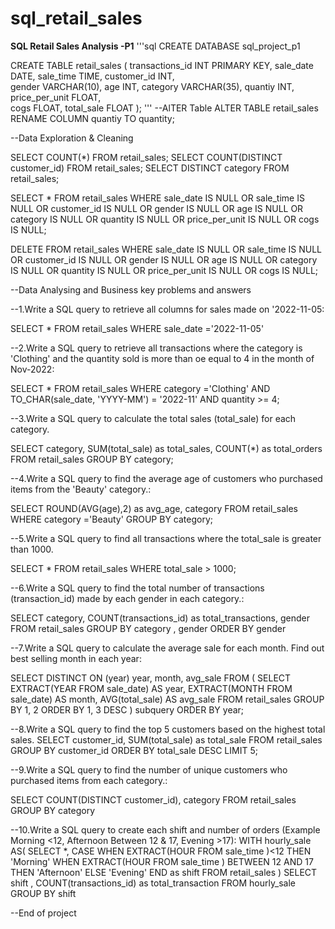 # sql_retail_sales
**SQL Retail Sales Analysis -P1**
'''sql
CREATE DATABASE sql_project_p1

CREATE TABLE retail_sales
	(
	transactions_id INT PRIMARY KEY,
    	sale_date DATE,	
    	sale_time TIME,
    	customer_id INT,	
    	gender VARCHAR(10),
    	age INT,
    	category VARCHAR(35),
    	quantiy INT,
    	price_per_unit FLOAT,	
    	cogs FLOAT,
    	total_sale FLOAT
	);
  '''
--AlTER Table
ALTER TABLE retail_sales RENAME COLUMN quantiy TO quantity;


--Data Exploration & Cleaning

SELECT COUNT(*) FROM retail_sales;
SELECT COUNT(DISTINCT customer_id) FROM retail_sales;
SELECT DISTINCT category FROM retail_sales;

SELECT * FROM retail_sales
WHERE 
    sale_date IS NULL OR sale_time IS NULL OR customer_id IS NULL OR 
    gender IS NULL OR age IS NULL OR category IS NULL OR 
    quantity IS NULL OR price_per_unit IS NULL OR cogs IS NULL;

DELETE FROM retail_sales
WHERE 
    sale_date IS NULL OR sale_time IS NULL OR customer_id IS NULL OR 
    gender IS NULL OR age IS NULL OR category IS NULL OR 
    quantity IS NULL OR price_per_unit IS NULL OR cogs IS NULL;


--Data Analysing and Business key problems and answers 

--1.Write a SQL query to retrieve all columns for sales made on '2022-11-05:

SELECT * FROM retail_sales
WHERE sale_date ='2022-11-05'

--2.Write a SQL query to retrieve all transactions where the category is 'Clothing' and the quantity sold is more than oe equal to 4 in the month of Nov-2022:

SELECT *
FROM 
	retail_sales
WHERE
	category ='Clothing'
	AND
	TO_CHAR(sale_date, 'YYYY-MM') = '2022-11'
	AND
	quantity >= 4;

--3.Write a SQL query to calculate the total sales (total_sale) for each category.

SELECT 
	category,
	SUM(total_sale) as total_sales,
	COUNT(*) as total_orders
FROM 
	retail_sales
GROUP BY
	category;

--4.Write a SQL query to find the average age of customers who purchased items from the 'Beauty' category.:

SELECT 
	ROUND(AVG(age),2) as avg_age,
	category
FROM
	retail_sales
WHERE
	category ='Beauty'
GROUP BY
	category;

--5.Write a SQL query to find all transactions where the total_sale is greater than 1000.

SELECT * FROM retail_sales
WHERE total_sale > 1000;

--6.Write a SQL query to find the total number of transactions (transaction_id) made by each gender in each category.:

SELECT
	category,
	COUNT(transactions_id) as total_transactions,
	gender
FROM 
	retail_sales
GROUP BY
	category , gender
ORDER BY
	gender



--7.Write a SQL query to calculate the average sale for each month. Find out best selling month in each year:

SELECT DISTINCT ON (year) 
    year, 
    month, 
    avg_sale
FROM (
    SELECT 
        EXTRACT(YEAR FROM sale_date) AS year,
        EXTRACT(MONTH FROM sale_date) AS month,
        AVG(total_sale) AS avg_sale
    FROM retail_sales
    GROUP BY 1, 2
    ORDER BY 1, 3 DESC
) subquery
ORDER BY year;


--8.Write a SQL query to find the top 5 customers based on the highest total sales.
SELECT 
	customer_id, 
	SUM(total_sale) as total_sale 
FROM 
	retail_sales
GROUP BY 
	customer_id
ORDER BY
	total_sale DESC
LIMIT 5;

--9.Write a SQL query to find the number of unique customers who purchased items from each category.:

SELECT
	COUNT(DISTINCT customer_id),
	category
FROM 
	retail_sales
GROUP BY
	category

--10.Write a SQL query to create each shift and number of orders (Example Morning <12, Afternoon Between 12 & 17, Evening >17):
WITH hourly_sale
AS(
SELECT *,
	CASE
		WHEN EXTRACT(HOUR FROM sale_time )<12 THEN 'Morning'
		WHEN EXTRACT(HOUR FROM sale_time ) BETWEEN 12 AND 17 THEN 'Afternoon'
		ELSE 'Evening'
	END as shift
FROM retail_sales
)
SELECT 
	shift ,
	COUNT(transactions_id) as total_transaction
FROM 
	hourly_sale
GROUP BY
	shift

--End of project
